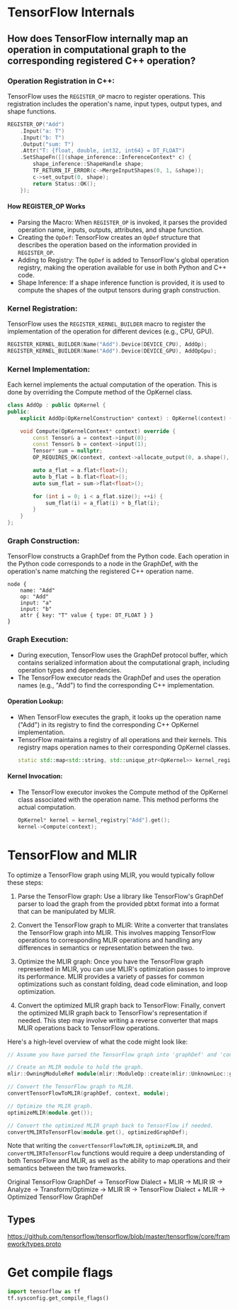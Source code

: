 # TensorFlow Internals
## How does TensorFlow internally map an operation in computational graph to the corresponding registered C++ operation?
### Operation Registration in C++:
TensorFlow uses the `REGISTER_OP` macro to register operations. This registration includes the operation's name, input types, output types, and shape functions.
```C++
REGISTER_OP("Add")
    .Input("a: T")
    .Input("b: T")
    .Output("sum: T")
    .Attr("T: {float, double, int32, int64} = DT_FLOAT")
    .SetShapeFn([](shape_inference::InferenceContext* c) {
        shape_inference::ShapeHandle shape;
        TF_RETURN_IF_ERROR(c->MergeInputShapes(0, 1, &shape));
        c->set_output(0, shape);
        return Status::OK();
    });
```

#### How REGISTER_OP Works
* Parsing the Macro: When `REGISTER_OP` is invoked, it parses the provided operation name, inputs, outputs, attributes, and shape function.
* Creating the `OpDef`: TensorFlow creates an `OpDef` structure that describes the operation based on the information provided in `REGISTER_OP`.
* Adding to Registry: The `OpDef` is added to TensorFlow's global operation registry, making the operation available for use in both Python and C++ code.
* Shape Inference: If a shape inference function is provided, it is used to compute the shapes of the output tensors during graph construction.

### Kernel Registration:
TensorFlow uses the `REGISTER_KERNEL_BUILDER` macro to register the implementation of the operation for different devices (e.g., CPU, GPU).
```C++
REGISTER_KERNEL_BUILDER(Name("Add").Device(DEVICE_CPU), AddOp);
REGISTER_KERNEL_BUILDER(Name("Add").Device(DEVICE_GPU), AddOpGpu);
```

### Kernel Implementation:
Each kernel implements the actual computation of the operation. This is done by overriding the Compute method of the OpKernel class.
```C++
class AddOp : public OpKernel {
public:
    explicit AddOp(OpKernelConstruction* context) : OpKernel(context) {}

    void Compute(OpKernelContext* context) override {
        const Tensor& a = context->input(0);
        const Tensor& b = context->input(1);
        Tensor* sum = nullptr;
        OP_REQUIRES_OK(context, context->allocate_output(0, a.shape(), &sum));

        auto a_flat = a.flat<float>();
        auto b_flat = b.flat<float>();
        auto sum_flat = sum->flat<float>();

        for (int i = 0; i < a_flat.size(); ++i) {
            sum_flat(i) = a_flat(i) + b_flat(i);
        }
    }
};
```

### Graph Construction:
TensorFlow constructs a GraphDef from the Python code. Each operation in the Python code corresponds to a node in the GraphDef, with the operation's name matching the registered C++ operation name.
```pbtxt
node {
    name: "Add"
    op: "Add"
    input: "a"
    input: "b"
    attr { key: "T" value { type: DT_FLOAT } }
}
```

### Graph Execution:
* During execution, TensorFlow uses the GraphDef protocol buffer, which contains serialized information about the computational graph, including operation types and dependencies.
* The TensorFlow executor reads the GraphDef and uses the operation names (e.g., "Add") to find the corresponding C++ implementation.

#### Operation Lookup:
* When TensorFlow executes the graph, it looks up the operation name ("Add") in its registry to find the corresponding C++ OpKernel implementation.
* TensorFlow maintains a registry of all operations and their kernels. This registry maps operation names to their corresponding OpKernel classes.
  ```C++
  static std::map<std::string, std::unique_ptr<OpKernel>> kernel_registry;
  ```

#### Kernel Invocation:
* The TensorFlow executor invokes the Compute method of the OpKernel class associated with the operation name. This method performs the actual computation.
  ```C++
  OpKernel* kernel = kernel_registry["Add"].get();
  kernel->Compute(context);
  ```


# TensorFlow and MLIR
To optimize a TensorFlow graph using MLIR, you would typically follow these steps:

1. Parse the TensorFlow graph: Use a library like TensorFlow's GraphDef parser to load the graph from the provided pbtxt format into a format that can be manipulated by MLIR.

2. Convert the TensorFlow graph to MLIR: Write a converter that translates the TensorFlow graph into MLIR. This involves mapping TensorFlow operations to corresponding MLIR operations and handling any differences in semantics or representation between the two.

3. Optimize the MLIR graph: Once you have the TensorFlow graph represented in MLIR, you can use MLIR's optimization passes to improve its performance. MLIR provides a variety of passes for common optimizations such as constant folding, dead code elimination, and loop optimization.

4. Convert the optimized MLIR graph back to TensorFlow: Finally, convert the optimized MLIR graph back to TensorFlow's representation if needed. This step may involve writing a reverse converter that maps MLIR operations back to TensorFlow operations.

Here's a high-level overview of what the code might look like:
```C++
// Assume you have parsed the TensorFlow graph into 'graphDef' and 'context' is your MLIR context.

// Create an MLIR module to hold the graph.
mlir::OwningModuleRef module(mlir::ModuleOp::create(mlir::UnknownLoc::get(&context)));

// Convert the TensorFlow graph to MLIR.
convertTensorFlowToMLIR(graphDef, context, module);

// Optimize the MLIR graph.
optimizeMLIR(module.get());

// Convert the optimized MLIR graph back to TensorFlow if needed.
convertMLIRToTensorFlow(module.get(), optimizedGraphDef);
```

Note that writing the `convertTensorFlowToMLIR`, `optimizeMLIR`, and `convertMLIRToTensorFlow` functions would require a deep understanding of both TensorFlow and MLIR, as well as the ability to map operations and their semantics between the two frameworks.

Original TensorFlow GraphDef -> TensorFlow Dialect + MLIR -> MLIR IR -> Analyze -> Transform/Optimize -> MLIR IR -> TensorFlow Dialect + MLIR -> Optimized TensorFlow GraphDef

## Types
https://github.com/tensorflow/tensorflow/blob/master/tensorflow/core/framework/types.proto


# Get compile flags
```Python
import tensorflow as tf
tf.sysconfig.get_compile_flags()
```